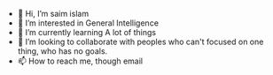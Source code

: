 - 👋 Hi, I’m saim islam
- 👀 I’m interested in General Intelligence
- 🌱 I’m currently learning A lot of things
- 💞️ I’m looking to collaborate with peoples who can't focused on one thing, who has no goals.
- 📫 How to reach me, though email

<!---
saim14/saim14 is a ✨ special ✨ repository because its `README.md` (this file) appears on your GitHub profile.
You can click the Preview link to take a look at your changes.
--->
